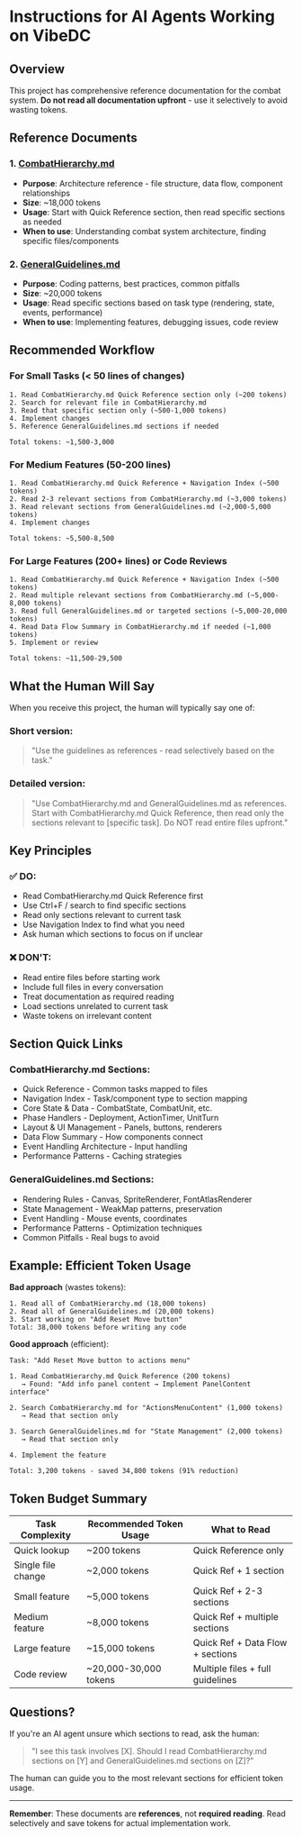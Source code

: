 # Instructions for AI Agents Working on VibeDC

## Overview

This project has comprehensive reference documentation for the combat system. **Do not read all documentation upfront** - use it selectively to avoid wasting tokens.

## Reference Documents

### 1. [CombatHierarchy.md](./CombatHierarchy.md)
- **Purpose**: Architecture reference - file structure, data flow, component relationships
- **Size**: ~18,000 tokens
- **Usage**: Start with Quick Reference section, then read specific sections as needed
- **When to use**: Understanding combat system architecture, finding specific files/components

### 2. [GeneralGuidelines.md](./GeneralGuidelines.md)
- **Purpose**: Coding patterns, best practices, common pitfalls
- **Size**: ~20,000 tokens
- **Usage**: Read specific sections based on task type (rendering, state, events, performance)
- **When to use**: Implementing features, debugging issues, code review

## Recommended Workflow

### For Small Tasks (< 50 lines of changes)
```
1. Read CombatHierarchy.md Quick Reference section only (~200 tokens)
2. Search for relevant file in CombatHierarchy.md
3. Read that specific section only (~500-1,000 tokens)
4. Implement changes
5. Reference GeneralGuidelines.md sections if needed

Total tokens: ~1,500-3,000
```

### For Medium Features (50-200 lines)
```
1. Read CombatHierarchy.md Quick Reference + Navigation Index (~500 tokens)
2. Read 2-3 relevant sections from CombatHierarchy.md (~3,000 tokens)
3. Read relevant sections from GeneralGuidelines.md (~2,000-5,000 tokens)
4. Implement changes

Total tokens: ~5,500-8,500
```

### For Large Features (200+ lines) or Code Reviews
```
1. Read CombatHierarchy.md Quick Reference + Navigation Index (~500 tokens)
2. Read multiple relevant sections from CombatHierarchy.md (~5,000-8,000 tokens)
3. Read full GeneralGuidelines.md or targeted sections (~5,000-20,000 tokens)
4. Read Data Flow Summary in CombatHierarchy.md if needed (~1,000 tokens)
5. Implement or review

Total tokens: ~11,500-29,500
```

## What the Human Will Say

When you receive this project, the human will typically say one of:

### Short version:
> "Use the guidelines as references - read selectively based on the task."

### Detailed version:
> "Use CombatHierarchy.md and GeneralGuidelines.md as references. Start with CombatHierarchy.md Quick Reference, then read only the sections relevant to [specific task]. Do NOT read entire files upfront."

## Key Principles

### ✅ DO:
- Read CombatHierarchy.md Quick Reference first
- Use Ctrl+F / search to find specific sections
- Read only sections relevant to current task
- Use Navigation Index to find what you need
- Ask human which sections to focus on if unclear

### ❌ DON'T:
- Read entire files before starting work
- Include full files in every conversation
- Treat documentation as required reading
- Load sections unrelated to current task
- Waste tokens on irrelevant content

## Section Quick Links

### CombatHierarchy.md Sections:
- Quick Reference - Common tasks mapped to files
- Navigation Index - Task/component type to section mapping
- Core State & Data - CombatState, CombatUnit, etc.
- Phase Handlers - Deployment, ActionTimer, UnitTurn
- Layout & UI Management - Panels, buttons, renderers
- Data Flow Summary - How components connect
- Event Handling Architecture - Input handling
- Performance Patterns - Caching strategies

### GeneralGuidelines.md Sections:
- Rendering Rules - Canvas, SpriteRenderer, FontAtlasRenderer
- State Management - WeakMap patterns, preservation
- Event Handling - Mouse events, coordinates
- Performance Patterns - Optimization techniques
- Common Pitfalls - Real bugs to avoid

## Example: Efficient Token Usage

**Bad approach** (wastes tokens):
```
1. Read all of CombatHierarchy.md (18,000 tokens)
2. Read all of GeneralGuidelines.md (20,000 tokens)
3. Start working on "Add Reset Move button"
Total: 38,000 tokens before writing any code
```

**Good approach** (efficient):
```
Task: "Add Reset Move button to actions menu"

1. Read CombatHierarchy.md Quick Reference (200 tokens)
   → Found: "Add info panel content → Implement PanelContent interface"

2. Search CombatHierarchy.md for "ActionsMenuContent" (1,000 tokens)
   → Read that section only

3. Search GeneralGuidelines.md for "State Management" (2,000 tokens)
   → Read that section only

4. Implement the feature

Total: 3,200 tokens - saved 34,800 tokens (91% reduction)
```

## Token Budget Summary

| Task Complexity | Recommended Token Usage | What to Read |
|----------------|------------------------|--------------|
| Quick lookup | ~200 tokens | Quick Reference only |
| Single file change | ~2,000 tokens | Quick Ref + 1 section |
| Small feature | ~5,000 tokens | Quick Ref + 2-3 sections |
| Medium feature | ~8,000 tokens | Quick Ref + multiple sections |
| Large feature | ~15,000 tokens | Quick Ref + Data Flow + sections |
| Code review | ~20,000-30,000 tokens | Multiple files + full guidelines |

## Questions?

If you're an AI agent unsure which sections to read, ask the human:
> "I see this task involves [X]. Should I read CombatHierarchy.md sections on [Y] and GeneralGuidelines.md sections on [Z]?"

The human can guide you to the most relevant sections for efficient token usage.

---

**Remember**: These documents are **references**, not **required reading**. Read selectively and save tokens for actual implementation work.
